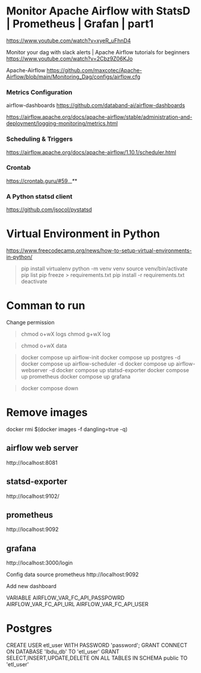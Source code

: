 # Monitor Apache Airflow with StatsD | Prometheus | Grafan | part1
https://www.youtube.com/watch?v=xyeR_uFhnD4

Monitor your dag with slack alerts | Apache Airflow tutorials for beginners
https://www.youtube.com/watch?v=2Cbz9Z06KJo

Apache-Airflow
https://github.com/maxcotec/Apache-Airflow/blob/main/Monitoring_Dag/configs/airflow.cfg

### Metrics Configuration
airflow-dashboards
https://github.com/databand-ai/airflow-dashboards

https://airflow.apache.org/docs/apache-airflow/stable/administration-and-deployment/logging-monitoring/metrics.html

### Scheduling & Triggers
https://airflow.apache.org/docs/apache-airflow/1.10.1/scheduler.html

### Crontab
https://crontab.guru/#59_*_*_*_*

### A Python statsd client
https://github.com/jsocol/pystatsd


# Virtual Environment in Python
https://www.freecodecamp.org/news/how-to-setup-virtual-environments-in-python/

>pip install virtualenv
>python -m venv venv
>source venv/bin/activate
>pip list
>pip freeze > requirements.txt
>pip install -r requirements.txt
>deactivate


# Comman to run 
Change permission

>chmod o+wX logs
>chmod g+wX log

>chmod o+wX data

>docker compose up airflow-init
>docker compose up postgres -d
>docker compose up airflow-scheduler -d
>docker compose up airflow-webserver -d
>docker compose up statsd-exporter
>docker compose up prometheus
>docker compose up grafana

>docker compose down

# Remove images
docker rmi $(docker images -f dangling=true -q)




## airflow web server
http://localhost:8081

## statsd-exporter
http://localhost:9102/

## prometheus
http://localhost:9092

## grafana
http://localhost:3000/login

Config data source prometheus
http://localhost:9092

Add new dashboard

VARIABLE
AIRFLOW_VAR_FC_API_PASSPOWRD	
AIRFLOW_VAR_FC_API_URL
AIRFLOW_VAR_FC_API_USER

# Postgres

CREATE USER etl_user WITH PASSWORD 'password';
GRANT CONNECT ON DATABASE 'lbdu_db' TO 'etl_user'
GRANT SELECT,INSERT,UPDATE,DELETE ON ALL TABLES IN SCHEMA public TO 'etl_user'